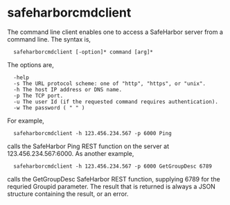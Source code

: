 # safeharborcmdclient
The command line client enables one to access a SafeHarbor server from a command line.
The syntax is,
```
  safeharborcmdclient [-option]* command [arg]*
```
The options are,
```
  -help
  -s The URL protocol scheme: one of "http", "https", or "unix".
  -h The host IP address or DNS name.
  -p The TCP port.
  -u The user Id (if the requested command requires authentication).
  -w The password ( " " )
```
For example,
```
  safeharborcmdclient -h 123.456.234.567 -p 6000 Ping
```
calls the SafeHarbor Ping REST function on the server at 123.456.234.567:6000.
As another example,
```
  safeharborcmdclient -h 123.456.234.567 -p 6000 GetGroupDesc 6789
```
calls the GetGroupDesc SafeHarbor REST function, supplying 6789 for the requried Groupid parameter.
The result that is returned is always a JSON structure containing the result, or an error.
